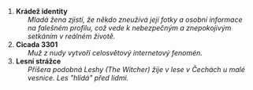  <ol>
	 <li><b>Krádež identity</b>
		<ul>
			<i>Mladá žena zjistí, že někdo zneužívá její fotky a osobní informace na falešném profilu, což vede k nebezpečným a znepokojivým setkáním v reálném životě.</i>
		</ul>
	<li><b>Cicada 3301</b>
		<ul>
			<i>Muž z nudy vytvoří celosvětový internetový fenomén.</i>
		</ul>
	<li><b>Lesní strážce</b>
		<ul>
			<i>Příšera podobná Leshy (The Witcher) žije v lese v Čechách u malé vesnice. Les "hlídá" před lidmi.</i>
		</ul>
</ol>
